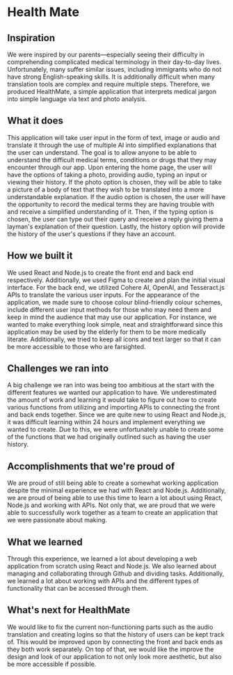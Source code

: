 # Health Mate

## Inspiration

We were inspired by our parents—especially seeing their difficulty in comprehending complicated medical terminology in their day-to-day lives. Unfortunately, many suffer similar issues, including immigrants who do not have strong English-speaking skills. It is additionally difficult when many translation tools are complex and require multiple steps. Therefore, we produced HealthMate, a simple application that interprets medical jargon into simple language via text and photo analysis.

## What it does

This application will take user input in the form of text, image or audio and translate it through the use of multiple AI into simplified explanations that the user can understand. The goal is to allow anyone to be able to understand the difficult medical terms, conditions or drugs that they may encounter through our app. Upon entering the home page, the user will have the options of taking a photo, providing audio, typing an input or viewing their history. If the photo option is chosen, they will be able to take a picture of a body of text that they wish to be translated into a more understandable explanation. If the audio option is chosen, the user will have the opportunity to record the medical terms they are having trouble with and receive a simplified understanding of it. Then, if the typing option is chosen, the user can type out their query and receive a reply giving them a layman's explanation of their question. Lastly, the history option will provide the history of the user's questions if they have an account.

## How we built it

We used React and Node.js to create the front end and back end respectively. Additionally, we used Figma to create and plan the initial visual interface. For the back end, we utilized Cohere AI, OpenAI, and Tesseract.js APIs to translate the various user inputs. For the appearance of the application, we made sure to choose colour blind-friendly colour schemes, include different user input methods for those who may need them and keep in mind the audience that may use our application. For instance, we wanted to make everything look simple, neat and straightforward since this application may be used by the elderly for them to be more medically literate. Additionally, we tried to keep all icons and text larger so that it can be more accessible to those who are farsighted.

## Challenges we ran into

A big challenge we ran into was being too ambitious at the start with the different features we wanted our application to have. We underestimated the amount of work and learning it would take to figure out how to create various functions from utilizing and importing APIs to connecting the front and back ends together. Since we are quite new to using React and Node.js, it was difficult learning within 24 hours and implement everything we wanted to create. Due to this, we were unfortunately unable to create some of the functions that we had originally outlined such as having the user history.

## Accomplishments that we're proud of

We are proud of still being able to create a somewhat working application despite the minimal experience we had with React and Node.js. Additionally, we are proud of being able to use this time to learn a lot about using React, Node.js and working with APIs. Not only that, we are proud that we were able to successfully work together as a team to create an application that we were passionate about making.

## What we learned

Through this experience, we learned a lot about developing a web application from scratch using React and Node.js. We also learned about managing and collaborating through Github and dividing tasks. Additionally, we learned a lot about working with APIs and the different types of functionality that can be accessed through them.

## What's next for HealthMate

We would like to fix the current non-functioning parts such as the audio translation and creating logins so that the history of users can be kept track of. This would be improved upon by connecting the front and back ends as they both work separately. On top of that, we would like the improve the design and look of our application to not only look more aesthetic, but also be more accessible if possible.
